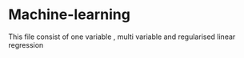 # Machine-learning
This file consist of one variable , multi variable and regularised linear regression
